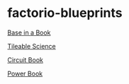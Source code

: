 # factorio-blueprints

[Base in a Book](https://factorioprints.com/view/-LI0gc-a-2_VLWR-tx1d)

[Tileable Science](https://factorioprints.com/view/-KnQ865j-qQ21WoUPbd3)

[Circuit Book](https://factorioprints.com/view/-LWY-DinCSVmp1fy3OVa)

[Power Book](https://factorioprints.com/view/-Kn2afLokZdBO-uHcIAF)
